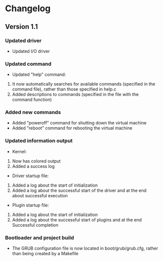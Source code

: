 # Changelog

## Version 1.1

### Updated driver
- Updated I/O driver

### Updated command
- Updated "help" command:
1. It now automatically searches for available commands (specified in the command file), rather than those specified in help.c
2. Added descriptions to commands (specified in the file with the command function)

### Added new commands
- Added "poweroff" command for shutting down the virtual machine
- Added "reboot" command for rebooting the virtual machine

### Updated information output
- Kernel:
1. Now has colored output
2. Added a success log
- Driver startup file:
1. Added a log about the start of initialization
2. Added a log about the successful start of the driver and at the end about successful execution
- Plugin startup file:
1. Added a log about the start of initialization
2. Added a log about the successful start of plugins and at the end Successful completion

### Bootloader and project build
- The GRUB configuration file is now located in boot/grub/grub.cfg, rather than being created by a Makefile

